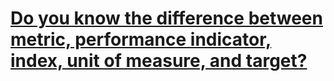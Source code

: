 # [Do you know the difference between metric, performance indicator, index, unit of measure, and target?](https://professorannibal.com.br/2017/10/19/do-you-know-the-difference-between-metric-performance-indicator-index-unit-of-measure-and-target/#:~:text=Metrics%20are%20rudimentary%20and%20crude%20measures%3B%20they%20are%20of%20simple%20construction.&text=Performance%20indicators%20are%20calculable%20measures,phenomenon%20one%20wants%20to%20measure.)
